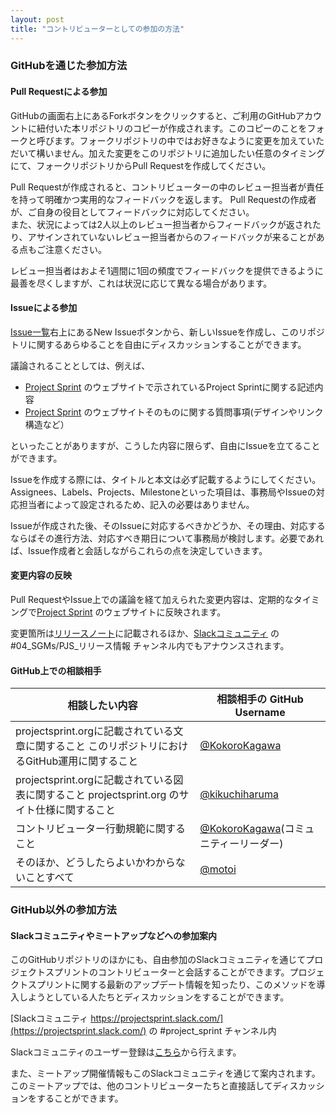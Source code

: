 ```yaml
---
layout: post
title: "コントリビューターとしての参加の方法"
---
```


### GitHubを通じた参加方法

#### Pull Requestによる参加
GitHubの画面右上にあるForkボタンをクリックすると、ご利用のGitHubアカウントに紐付いた本リポジトリのコピーが作成されます。このコピーのことをフォークと呼びます。フォークリポジトリの中ではお好きなように変更を加えていただいて構いません。加えた変更をこのリポジトリに追加したい任意のタイミングにて、フォークリポジトリからPull Requestを作成してください。  

Pull Requestが作成されると、コントリビューターの中のレビュー担当者が責任を持って明確かつ実用的なフィードバックを返します。 Pull Requestの作成者が、ご自身の役目としてフィードバックに対応してください。  
また、状況によっては2人以上のレビュー担当者からフィードバックが返されたり、アサインされていないレビュー担当者からのフィードバックが来ることがある点もご注意ください。  

レビュー担当者はおよそ1週間に1回の頻度でフィードバックを提供できるように最善を尽くしますが、これは状況に応じて異なる場合があります。

#### Issueによる参加
[Issue一覧](https://github.com/copilot-jp/project-sprint/issues)右上にあるNew Issueボタンから、新しいIssueを作成し、このリポジトリに関するあらゆることを自由にディスカッションすることができます。

議論されることとしては、例えば、
- [Project Sprint](https://projectsprint.org) のウェブサイトで示されているProject Sprintに関する記述内容
- [Project Sprint](https://projectsprint.org) のウェブサイトそのものに関する質問事項(デザインやリンク構造など）

といったことがありますが、こうした内容に限らず、自由にIssueを立てることができます。

Issueを作成する際には、タイトルと本文は必ず記載するようにしてください。Assignees、Labels、Projects、Milestoneといった項目は、事務局やIssueの対応担当者によって設定されるため、記入の必要はありません。

Issueが作成された後、そのIssueに対応するべきかどうか、その理由、対応するならばその進行方法、対応すべき期日について事務局が検討します。必要であれば、Issue作成者と会話しながらこれらの点を決定していきます。

#### 変更内容の反映

Pull RequestやIssue上での議論を経て加えられた変更内容は、定期的なタイミングで[Project Sprint](https://projectsprint.org) のウェブサイトに反映されます。

変更箇所は[リリースノート](https://projectsprint.org/releasenotes.html)に記載されるほか、[Slackコミュニティ](https://projectsprint.slack.com/) の #04_SGMs/PJS_リリース情報 チャンネル内でもアナウンスされます。

#### GitHub上での相談相手

| 相談したい内容 | 相談相手の GitHub Username |
| --- | --- |
| projectsprint.orgに記載されている文章に関すること  このリポジトリにおけるGitHub運用に関すること | [@KokoroKagawa](https://github.com/KokoroKagawa) |
| projectsprint.orgに記載されている図表に関すること  projectsprint.org のサイト仕様に関すること | [@kikuchiharuma](https://github.com/kikuchiharuma) |
| コントリビューター行動規範に関すること | [@KokoroKagawa](https://github.com/KokoroKagawa)(コミュニティーリーダー) |
| そのほか、どうしたらよいかわからないことすべて | [@motoi](https://github.com/motoi) |

### GitHub以外の参加方法
#### Slackコミュニティやミートアップなどへの参加案内
このGitHubリポジトリのほかにも、自由参加のSlackコミュニティを通じてプロジェクトスプリントのコントリビューターと会話することができます。プロジェクトスプリントに関する最新のアップデート情報を知ったり、このメソッドを導入しようとしている人たちとディスカッションをすることができます。

[Slackコミュニティ https://projectsprint.slack.com/](https://projectsprint.slack.com/) の #project_sprint チャンネル内  

Slackコミュニティのユーザー登録は[こちら](https://slack.projectsprint.org/)から行えます。

また、ミートアップ開催情報もこのSlackコミュニティを通じて案内されます。このミートアップでは、他のコントリビューターたちと直接話してディスカッションをすることができます。
